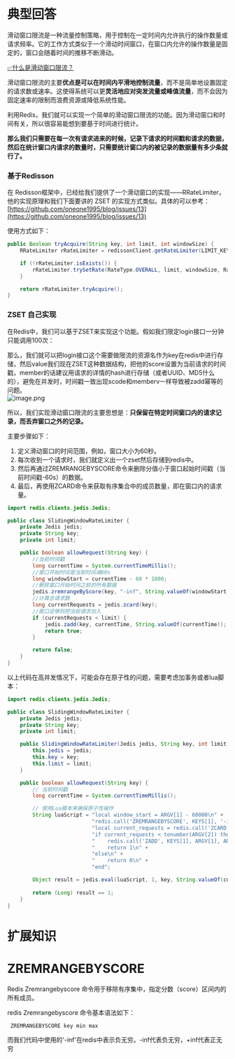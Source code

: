 # 典型回答

滑动窗口限流是一种流量控制策略，用于控制在一定时间内允许执行的操作数量或请求频率。它的工作方式类似于一个滑动时间窗口，在窗口内允许的操作数量是固定的，窗口会随着时间的推移不断滑动。

[✅什么是滑动窗口限流？](https://www.yuque.com/hollis666/fo22bm/hvuigwzxls4qd3sy?view=doc_embed)

滑动窗口限流的主要**优点是可以在时间内平滑地控制流量**，而不是简单地设置固定的请求数或速率。这使得系统可以更**灵活地应对突发流量或峰值流量**，而不会因为固定速率的限制而浪费资源或降低系统性能。

利用Redis，我们就可以实现一个简单的滑动窗口限流的功能。因为滑动窗口和时间有关，所以很容易能想到要基于时间进行统计。

**那么我们只需要在每一次有请求进来的时候，记录下请求的时间戳和请求的数据，然后在统计窗口内请求的数量时，只需要统计窗口内的被记录的数据量有多少条就行了。**

### 基于Redisson


在 Redisson框架中，已经给我们提供了一个滑动窗口的实现——RRateLimiter，他的实现原理和我们下面要讲的 ZSET 的实现方式类似。具体的可以参考：[https://github.com/oneone1995/blog/issues/13](https://github.com/oneone1995/blog/issues/13)

使用方式如下：

```java
public Boolean tryAcquire(String key, int limit, int windowSize) {
    RRateLimiter rRateLimiter = redissonClient.getRateLimiter(LIMIT_KEY_PREFIX + key);

    if (!rRateLimiter.isExists()) {
        rRateLimiter.trySetRate(RateType.OVERALL, limit, windowSize, RateIntervalUnit.SECONDS);
    }

    return rRateLimiter.tryAcquire();
}
```
 
### ZSET 自己实现

在Redis中，我们可以基于ZSET来实现这个功能。假如我们限定login接口一分钟只能调用100次：

那么，我们就可以把login接口这个需要做限流的资源名作为key在redis中进行存储，然后value我们现在ZSET这种数据结构，把他的score设置为当前请求的时间戳，member的话建议用请求的详情的hash进行存储（或者UUID、MD5什么的），避免在并发时，时间戳一致出现scode和memberv一样导致被zadd幂等的问题。<br />![image.png](https://cdn.nlark.com/yuque/0/2023/png/5378072/1697870905641-4dc17d40-7078-4c52-8e35-809d363812d4.png#averageHue=%23fefaf8&clientId=u51215e88-2426-4&from=paste&height=288&id=u0c8d88db&originHeight=288&originWidth=772&originalType=binary&ratio=1&rotation=0&showTitle=false&size=25682&status=done&style=none&taskId=u126b54d8-0865-44a1-bc8c-85fd564e7f0&title=&width=772)


所以，我们实现滑动窗口限流的主要思想是：**只保留在特定时间窗口内的请求记录，而丢弃窗口之外的记录。**

主要步骤如下：

1. 定义滑动窗口的时间范围，例如，窗口大小为60秒。
2. 每次收到一个请求时，我们就定义出一个zset然后存储到redis中。
3. 然后再通过ZREMRANGEBYSCORE命令来删除分值小于窗口起始时间戳（当前时间戳-60s）的数据。
4. 最后，再使用ZCARD命令来获取有序集合中的成员数量，即在窗口内的请求量。

```java
import redis.clients.jedis.Jedis;

public class SlidingWindowRateLimiter {
    private Jedis jedis;
    private String key;
    private int limit;

    public boolean allowRequest(String key) {
        //当前时间戳
        long currentTime = System.currentTimeMillis();
        //窗口开始时间是当前时间减60s
        long windowStart = currentTime - 60 * 1000;
        //删除窗口开始时间之前的所有数据
        jedis.zremrangeByScore(key, "-inf", String.valueOf(windowStart));
        //计算总请求数
        long currentRequests = jedis.zcard(key);
    	//窗口足够则把当前请求加入
        if (currentRequests < limit) {
            jedis.zadd(key, currentTime, String.valueOf(currentTime));
            return true;
        }

        return false;
    }
}

```

以上代码在高并发情况下，可能会存在原子性的问题，需要考虑加事务或者lua脚本：

```java
import redis.clients.jedis.Jedis;

public class SlidingWindowRateLimiter {
    private Jedis jedis;
    private String key;
    private int limit;

    public SlidingWindowRateLimiter(Jedis jedis, String key, int limit) {
        this.jedis = jedis;
        this.key = key;
        this.limit = limit;
    }

    public boolean allowRequest(String key) {
        // 当前时间戳
        long currentTime = System.currentTimeMillis();

        // 使用Lua脚本来确保原子性操作
        String luaScript = "local window_start = ARGV[1] - 60000\n" +
                           "redis.call('ZREMRANGEBYSCORE', KEYS[1], '-inf', window_start)\n" +
                           "local current_requests = redis.call('ZCARD', KEYS[1])\n" +
                           "if current_requests < tonumber(ARGV[2]) then\n" +
                           "    redis.call('ZADD', KEYS[1], ARGV[1], ARGV[1])\n" +
                           "    return 1\n" +
                           "else\n" +
                           "    return 0\n" +
                           "end";

        Object result = jedis.eval(luaScript, 1, key, String.valueOf(currentTime), String.valueOf(limit));
        
        return (Long) result == 1;
    }
}

```
# 扩展知识

# ZREMRANGEBYSCORE 

 Redis Zremrangebyscore 命令用于移除有序集中，指定分数（score）区间内的所有成员。

redis Zremrangebyscore 命令基本语法如下：

```java
 ZREMRANGEBYSCORE key min max
```

而我们代码中使用的'-inf'在redis中表示负无穷。-inf代表负无穷，+inf代表正无穷
